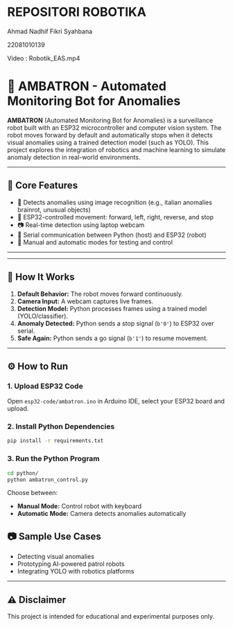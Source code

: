 # REPOSITORI ROBOTIKA
Ahmad Nadhif Fikri Syahbana

22081010139  

Video : Robotik_EAS.mp4
   

# 🤖 AMBATRON - Automated Monitoring Bot for Anomalies

**AMBATRON** (Automated Monitoring Bot for Anomalies) is a surveillance robot built with an ESP32 microcontroller and computer vision system. The robot moves forward by default and automatically stops when it detects visual anomalies using a trained detection model (such as YOLO). This project explores the integration of robotics and machine learning to simulate anomaly detection in real-world environments.

---

## 📸 Core Features

- 🧠 Detects anomalies using image recognition (e.g., italian anomalies brainrot, unusual objects)
- 🤖 ESP32-controlled movement: forward, left, right, reverse, and stop
- 📷 Real-time detection using laptop webcam
- 🔌 Serial communication between Python (host) and ESP32 (robot)
- 🧪 Manual and automatic modes for testing and control

---

---

## 🚀 How It Works

1. **Default Behavior:** The robot moves forward continuously.
2. **Camera Input:** A webcam captures live frames.
3. **Detection Model:** Python processes frames using a trained model (YOLO/classifier).
4. **Anomaly Detected:** Python sends a stop signal (`b'0'`) to ESP32 over serial.
5. **Safe Again:** Python sends a go signal (`b'1'`) to resume movement.

---

## ⚙️ How to Run

### 1. Upload ESP32 Code

Open `esp32-code/ambatron.ino` in Arduino IDE, select your ESP32 board and upload.

### 2. Install Python Dependencies

```bash
pip install -r requirements.txt
```

### 3. Run the Python Program

```bash
cd python/
python ambatron_control.py
```

Choose between:
- **Manual Mode:** Control robot with keyboard
- **Automatic Mode:** Camera detects anomalies automatically

## 📷 Sample Use Cases

- Detecting visual anomalies
- Prototyping AI-powered patrol robots
- Integrating YOLO with robotics platforms

---
## ⚠️ Disclaimer

This project is intended for educational and experimental purposes only.
